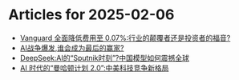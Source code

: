 # Articles for 2025-02-06

- [Vanguard 全面降低费用至 0.07%:行业的颠覆者还是投资者的福音?](https://keithhchen.github.io/wpa-md-previews/2025-02-06/html/Vanguard-全面降低费用至-007行业的颠覆者还是投资者的福音.html)
- [AI战争爆发,谁会成为最后的赢家?](https://keithhchen.github.io/wpa-md-previews/2025-02-06/html/AI战争爆发谁会成为最后的赢家.html)
- [DeepSeek:AI的“Sputnik时刻”?中国模型如何震撼全球](https://keithhchen.github.io/wpa-md-previews/2025-02-06/html/DeepSeekAI的Sputnik时刻中国模型如何震撼全球.html)
- [AI 时代的“曼哈顿计划 2.0”:中美科技竞争新格局](https://keithhchen.github.io/wpa-md-previews/2025-02-06/html/AI-时代的曼哈顿计划-20中美科技竞争新格局.html)